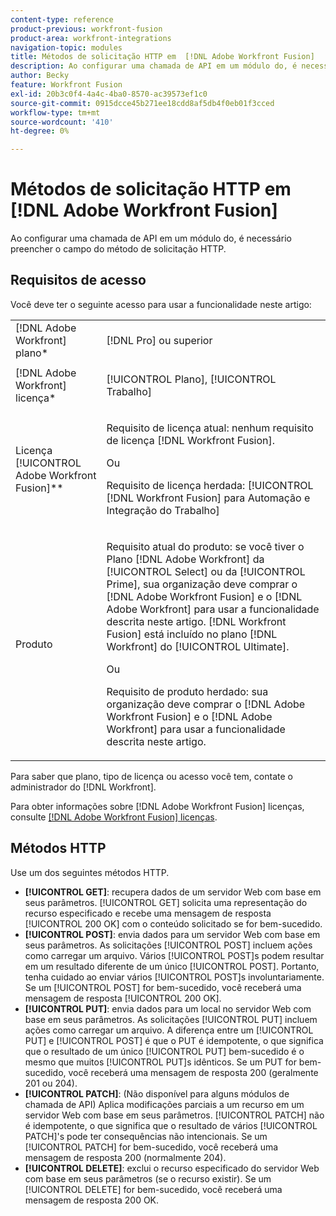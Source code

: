 ```yaml
---
content-type: reference
product-previous: workfront-fusion
product-area: workfront-integrations
navigation-topic: modules
title: Métodos de solicitação HTTP em  [!DNL Adobe Workfront Fusion]
description: Ao configurar uma chamada de API em um módulo do, é necessário preencher o campo do método de solicitação HTTP.
author: Becky
feature: Workfront Fusion
exl-id: 20b3c0f4-4a4c-4ba0-8570-ac39573ef1c0
source-git-commit: 0915dcce45b271ee18cdd8af5db4f0eb01f3cced
workflow-type: tm+mt
source-wordcount: '410'
ht-degree: 0%

---
```


# Métodos de solicitação HTTP em [!DNL Adobe Workfront Fusion]

Ao configurar uma chamada de API em um módulo do, é necessário preencher o campo do método de solicitação HTTP.

## Requisitos de acesso

Você deve ter o seguinte acesso para usar a funcionalidade neste artigo:

<table style="table-layout:auto">
 <col> 
 <col> 
 <tbody> 
  <tr> 
    <td role="rowheader">[!DNL Adobe Workfront] plano*</td> 
   <td> <p>[!DNL Pro] ou superior</p> </td> 
  </tr> 
  <tr data-mc-conditions=""> 
   <td role="rowheader">[!DNL Adobe Workfront] licença*</td> 
   <td> <p>[!UICONTROL Plano], [!UICONTROL Trabalho]</p> </td> 
  </tr> 
  <tr> 
   <td role="rowheader">Licença [!UICONTROL Adobe Workfront Fusion]**</td> 
   <td>
   <p>Requisito de licença atual: nenhum requisito de licença [!DNL Workfront Fusion].</p>
   <p>Ou</p>
   <p>Requisito de licença herdada: [!UICONTROL [!DNL Workfront Fusion] para Automação e Integração do Trabalho] </p>
   </td> 
  </tr> 
  <tr> 
   <td role="rowheader">Produto</td> 
   <td>
   <p>Requisito atual do produto: se você tiver o Plano [!DNL Adobe Workfront] da [!UICONTROL Select] ou da [!UICONTROL Prime], sua organização deve comprar o [!DNL Adobe Workfront Fusion] e o [!DNL Adobe Workfront] para usar a funcionalidade descrita neste artigo. [!DNL Workfront Fusion] está incluído no plano [!DNL Workfront] do [!UICONTROL Ultimate].</p>
   <p>Ou</p>
   <p>Requisito de produto herdado: sua organização deve comprar o [!DNL Adobe Workfront Fusion] e o [!DNL Adobe Workfront] para usar a funcionalidade descrita neste artigo.</p>
   </td> 
  </tr> 
 </tbody> 
</table>

Para saber que plano, tipo de licença ou acesso você tem, contate o administrador do [!DNL Workfront].

Para obter informações sobre [!DNL Adobe Workfront Fusion] licenças, consulte [[!DNL Adobe Workfront Fusion] licenças](../../workfront-fusion/get-started/license-automation-vs-integration.md).

## Métodos HTTP

Use um dos seguintes métodos HTTP.

* **[!UICONTROL GET]**: recupera dados de um servidor Web com base em seus parâmetros. [!UICONTROL GET] solicita uma representação do recurso especificado e recebe uma mensagem de resposta [!UICONTROL 200 OK] com o conteúdo solicitado se for bem-sucedido.
* **[!UICONTROL POST]**: envia dados para um servidor Web com base em seus parâmetros. As solicitações [!UICONTROL POST] incluem ações como carregar um arquivo. Vários [!UICONTROL POST]s podem resultar em um resultado diferente de um único [!UICONTROL POST]. Portanto, tenha cuidado ao enviar vários [!UICONTROL POST]s involuntariamente. Se um [!UICONTROL POST] for bem-sucedido, você receberá uma mensagem de resposta [!UICONTROL 200 OK].
* **[!UICONTROL PUT]**: envia dados para um local no servidor Web com base em seus parâmetros. As solicitações [!UICONTROL PUT] incluem ações como carregar um arquivo. A diferença entre um [!UICONTROL PUT] e [!UICONTROL POST] é que o PUT é idempotente, o que significa que o resultado de um único [!UICONTROL PUT] bem-sucedido é o mesmo que muitos [!UICONTROL PUT]s idênticos. Se um PUT for bem-sucedido, você receberá uma mensagem de resposta 200 (geralmente 201 ou 204).
* **[!UICONTROL PATCH]**: (Não disponível para alguns módulos de chamada de API) Aplica modificações parciais a um recurso em um servidor Web com base em seus parâmetros. [!UICONTROL PATCH] não é idempotente, o que significa que o resultado de vários [!UICONTROL PATCH]&#39;s pode ter consequências não intencionais. Se um [!UICONTROL PATCH] for bem-sucedido, você receberá uma mensagem de resposta 200 (normalmente 204).
* **[!UICONTROL DELETE]**: exclui o recurso especificado do servidor Web com base em seus parâmetros (se o recurso existir). Se um [!UICONTROL DELETE] for bem-sucedido, você receberá uma mensagem de resposta 200 OK.
